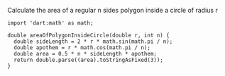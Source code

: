 Calculate the area of a regular n sides polygon inside a circle of radius r


    import 'dart:math' as math;
    
    double areaOfPolygonInsideCircle(double r, int n) {
      double sideLength = 2 * r * math.sin(math.pi / n);
      double apothem = r * math.cos(math.pi / n);
      double area = 0.5 * n * sideLength * apothem;
      return double.parse((area).toStringAsFixed(3));
    }
